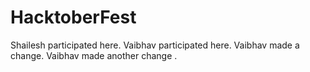 # HacktoberFest

Shailesh participated here.
Vaibhav participated here.
Vaibhav made a change.
Vaibhav made another change .
